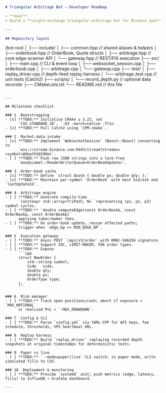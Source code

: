 ```markdown
# Triangular Arbitrage Bot – Developer Roadmap

> **Goal**  
> Build a **single-exchange triangular-arbitrage bot for Binance spot** that can detect and execute profitable cycles in **< 100 ms** end-to-end, written in modern **C++20** and deployable on a low-cost VPS.

---

## Repository layout
```

/bot-root
│
├── include/
│   ├── common.hpp          // shared aliases & helpers
│   ├── orderbook.hpp       // OrderBook, Quote structs
│   ├── arbitrage.hpp       // core edge-scanner API
│   └── gateway.hpp         // REST/FIX execution
├── src/
│   ├── main.cpp            // CLI & event loop
│   ├── websocket\_session.cpp
│   ├── orderbook.cpp
│   ├── arbitrage.cpp
│   └── gateway.cpp
├── test/
│   ├── replay\_driver.cpp   // depth-feed replay harness
│   └── arbitrage\_test.cpp  // unit tests (Catch2)
├── scripts/
│   └── record\_depth.py     // optional data recorder
├── CMakeLists.txt
└── README.md               // this file

````

---

## Milestone checklist

### 1  Bootstrapping
- [x] **TODO:** Initialise CMake ≥ 3.22, set  
      `CXX_STANDARD 20`, `-O3 -march=native -flto`.
- [x] **TODO:** Pull Catch2 using `CPM.cmake`.

### 2  Market-data intake
- [x] **TODO:** Implement `WebsocketSession` (Boost::Beast) connecting to  
      `wss://stream.binance.com:9443/stream?streams=<symbol>@depth5@100ms`.
- [ ] **TODO:** Push raw JSON strings into a lock-free  
      `moodycamel::ReaderWriterQueue<OrderBookUpdate>`.

### 3  Order-book cache
- [x] **TODO:** Define `struct Quote { double px; double qty; };`
- [x] **TODO:** Maintain per-symbol `OrderBook` with best bid/ask and `lastUpdateId`.

### 4  Arbitrage engine
- [ ] **TODO:** Generate compile-time  
      `constexpr std::array<TriPath, N>` representing (p1, p2, p3) symbol cycles.
- [ ] **TODO:** `double computeEdge(const OrderBook&, const OrderBook&, const OrderBook&)`  
      applying taker/maker fees.
- [ ] **TODO:** On order-book update, rescan affected paths;  
      trigger when `edge_bp >= MIN_EDGE_BP`.

### 5  Execution gateway
- [ ] **TODO:** Async POST `/api/v3/order` with HMAC-SHA256 signature.
- [ ] **TODO:** Support IOC, LIMIT-MAKER, FOK order types.
- [ ] **TODO:** Expose  
      ```cpp
      struct NewOrder {
          std::string symbol;
          Side   side;
          double qty;
          double px;
          OrderType type;
      };
      ```

### 6  Risk manager
- [ ] **TODO:** Track open positions/cash; abort if exposure > `MAX_NOTIONAL`  
      or realized PnL < `-MAX_DRAWDOWN`.

### 7  Config & CLI
- [ ] **TODO:** Parse `config.yml` via YAML-CPP for API keys, fee schedule, thresholds, VPS heartbeat URL.

### 8  Replay harness
- [ ] **TODO:** Build `replay_driver` replaying recorded depth snapshots at original timestamps for deterministic tests.

### 9  Paper vs live
- [ ] **TODO:** `--mode=paper|live` CLI switch; in paper mode, write simulated fills to CSV.

### 10  Deployment & monitoring
- [ ] **TODO:** Provide `systemd` unit; push metrics (edge, latency, fills) to InfluxDB → Grafana dashboard.

---
